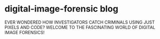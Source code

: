 # digital-image-forensic blog
EVER WONDERED HOW INVESTIGATORS CATCH CRIMINALS USING JUST PIXELS AND CODE? WELCOME TO THE FASCINATING WORLD OF DIGITAL IMAGE FORENSICS!
